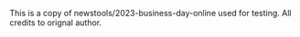 This is a copy of newstools/2023-business-day-online used for testing. All credits to orignal author.
